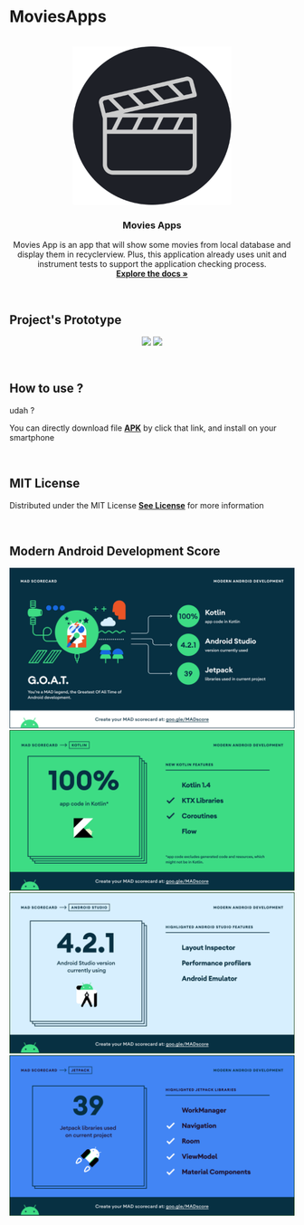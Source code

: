 # MoviesApps
<!-- PROJECT LOGO -->
<p align="center">
  <br>
  <img  width="280px" src="https://github.com/mas-diq/MoviesApps/blob/master/movie.png" />
  <h3 align="center">Movies Apps</h3>
  <p align="center">
  Movies App is an app that will show some movies from local database and display them in recyclerview. Plus, this application already uses unit and instrument tests to support the application checking process.
    <br />
    <a href="https://github.com/mas-diq/MoviesApps"><strong>Explore the docs »</strong></a>
  </p>
</p>
<br>

## Project's Prototype
<p align="center">
  <img  width="220px" src="https://github.com/mas-diq/GithubUser/blob/master/Gif/1frame.gif" />
  <img  width="220px" src="https://github.com/mas-diq/GithubUser/blob/master/Gif/2frame.gif" />
</p>
<br>

## How to use ?
<p align="left">udah ?
  
 You can directly download file 
<a href="https://github.com/mas-diq/MoviesApps/blob/master/MoviesApps.apk"><strong>APK</strong></a> 
  by click that link, and install on your smartphone
</p>
<br>

## MIT License
<p align="left">
  Distributed under the MIT License
<a href="https://github.com/mas-diq/MoviesApps/blob/master/LICENSE"><strong>See License</strong></a> 
  for more information
</p>
<br>

## Modern Android Development Score
 <img src="https://github.com/mas-diq/MoviesApps/blob/master/mad_scorecard/summary.png" />
 <img src="https://github.com/mas-diq/MoviesApps/blob/master/mad_scorecard/kotlin.png" />
 <img src="https://github.com/mas-diq/MoviesApps/blob/master/mad_scorecard/studio.png" />
 <img src="https://github.com/mas-diq/MoviesApps/blob/master/mad_scorecard/jetpack.png" />
